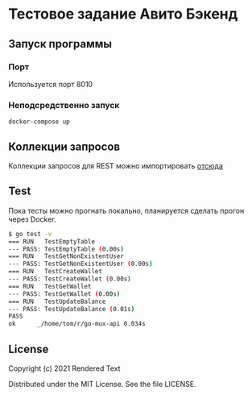 # Тестовое задание Авито Бэкенд

## Запуск программы

### Порт

Используется порт 8010

### Неподсредственно запуск
```ShellSession
docker-compose up
```
## Коллекции запросов

Коллекции запросов для REST можно импортировать [отсюда](https://github.com/bashkirian/go-mux-api/tree/internship/Postman)
## Test

Пока тесты можно прогнать локально, планируется сделать прогон через Docker.
```bash
$ go test -v
=== RUN   TestEmptyTable
--- PASS: TestEmptyTable (0.00s)
=== RUN   TestGetNonExistentUser
--- PASS: TestGetNonExistentUser (0.00s)
=== RUN   TestCreateWallet
--- PASS: TestCreateWallet (0.00s)
=== RUN   TestGetWallet
--- PASS: TestGetWallet (0.00s)
=== RUN   TestUpdateBalance
--- PASS: TestUpdateBalance (0.01s)
PASS
ok      _/home/tom/r/go-mux-api 0.034s
```

## License

Copyright (c) 2021 Rendered Text

Distributed under the MIT License. See the file LICENSE.
